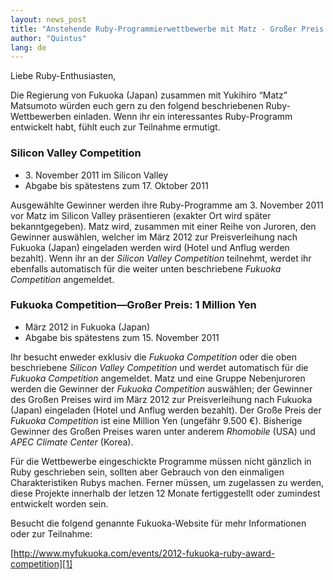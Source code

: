 ```yaml
---
layout: news_post
title: "Anstehende Ruby-Programmierwettbewerbe mit Matz - Großer Preis 1.000.000 ¥"
author: "Quintus"
lang: de
---
```


Liebe Ruby-Enthusiasten,

Die Regierung von Fukuoka (Japan) zusammen mit Yukihiro “Matz” Matsumoto
würden euch gern zu den folgend beschriebenen Ruby-Wettbewerben
einladen. Wenn ihr ein interessantes Ruby-Programm entwickelt habt,
fühlt euch zur Teilnahme ermutigt.

### Silicon Valley Competition

* 3\. November 2011 im Silicon Valley
* Abgabe bis spätestens zum 17. Oktober 2011

Ausgewählte Gewinner werden ihre Ruby-Programme am 3. November 2011 vor
Matz im Silicon Valley präsentieren (exakter Ort wird später
bekanntgegeben). Matz wird, zusammen mit einer Reihe von Juroren, den
Gewinner auswählen, welcher im März 2012 zur Preisverleihung nach
Fukuoka (Japan) eingeladen werden wird (Hotel und Anflug werden
bezahlt). Wenn ihr an der *Silicon Valley Competition* teilnehmt, werdet
ihr ebenfalls automatisch für die weiter unten beschriebene *Fukuoka
Competition* angemeldet.

### Fukuoka Competition—Großer Preis: 1 Million Yen

* März 2012 in Fukuoka (Japan)
* Abgabe bis spätestens zum 15. November 2011

Ihr besucht enweder exklusiv die *Fukuoka Competition* oder die oben
beschriebene *Silicon Valley Competition* und werdet automatisch für die
*Fukuoka Competition* angemeldet. Matz und eine Gruppe Nebenjuroren
werden die Gewinner der *Fukuoka Competition* auswählen; der Gewinner
des Großen Preises wird im März 2012 zur Preisverleihung nach Fukuoka
(Japan) eingeladen (Hotel und Anflug werden bezahlt). Der Große Preis
der *Fukuoka Competition* ist eine Million Yen (ungefähr 9.500 €).
Bisherige Gewinner des Großen Preises waren unter anderem *Rhomobile*
(USA) und *APEC Climate Center* (Korea).

Für die Wettbewerbe eingeschickte Programme müssen nicht gänzlich in
Ruby geschrieben sein, sollten aber Gebrauch von den einmaligen
Charakteristiken Rubys machen. Ferner müssen, um zugelassen zu werden,
diese Projekte innerhalb der letzen 12 Monate fertiggestellt oder
zumindest entwickelt worden sein.

Besucht die folgend genannte Fukuoka-Website für mehr Informationen oder
zur Teilnahme:

[http://www.myfukuoka.com/events/2012-fukuoka-ruby-award-competition][1]



[1]: http://www.myfukuoka.com/events/2012-fukuoka-ruby-award-competition 
